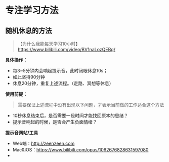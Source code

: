 # 专注学习方法

## 随机休息的方法
> 【为什么我能每天学习10小时】 https://www.bilibili.com/video/BV1naLozQEBq/

**具体操作：**

- 每3~5分钟内会响起提示音，此时闭眼休息10s；
- 如此坚持90分钟
- 休息20分钟，重复上述流程。（走路、冥想等休息）

**使用前提：**
> 需要保证上述流程中没有出现以下问题，才表示当前做的工作适合这个方法

- 10秒休息结束后，是否需要一段时间才能找回原本的思绪？
- 提示音响起的时候，是否会产生负面情绪？

**提示音网站/工具**

- Web端：http://zeenzeen.com
- Mac&iOS：https://www.bilibili.com/opus/1062676828631597080
- 